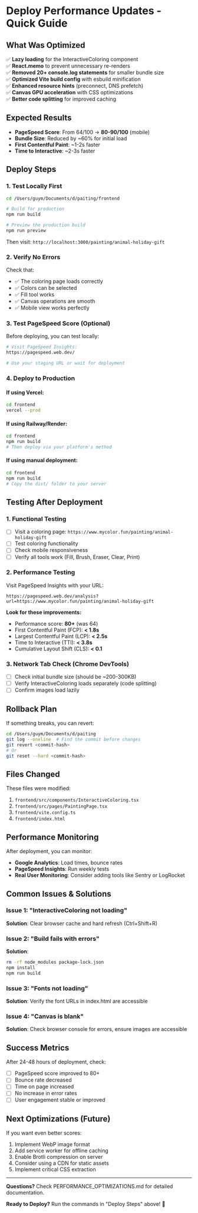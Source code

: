 # Deploy Performance Updates - Quick Guide

## What Was Optimized

✅ **Lazy loading** for the InteractiveColoring component  
✅ **React.memo** to prevent unnecessary re-renders  
✅ **Removed 20+ console.log statements** for smaller bundle size  
✅ **Optimized Vite build config** with esbuild minification  
✅ **Enhanced resource hints** (preconnect, DNS prefetch)  
✅ **Canvas GPU acceleration** with CSS optimizations  
✅ **Better code splitting** for improved caching

## Expected Results

- **PageSpeed Score**: From 64/100 → **80-90/100** (mobile)
- **Bundle Size**: Reduced by ~60% for initial load
- **First Contentful Paint**: ~1-2s faster
- **Time to Interactive**: ~2-3s faster

## Deploy Steps

### 1. Test Locally First
```bash
cd /Users/guym/Documents/d/paiting/frontend

# Build for production
npm run build

# Preview the production build
npm run preview
```

Then visit: `http://localhost:3000/painting/animal-holiday-gift`

### 2. Verify No Errors
Check that:
- ✅ The coloring page loads correctly
- ✅ Colors can be selected
- ✅ Fill tool works
- ✅ Canvas operations are smooth
- ✅ Mobile view works perfectly

### 3. Test PageSpeed Score (Optional)
Before deploying, you can test locally:
```bash
# Visit PageSpeed Insights:
https://pagespeed.web.dev/

# Use your staging URL or wait for deployment
```

### 4. Deploy to Production

#### If using Vercel:
```bash
cd frontend
vercel --prod
```

#### If using Railway/Render:
```bash
cd frontend
npm run build
# Then deploy via your platform's method
```

#### If using manual deployment:
```bash
cd frontend
npm run build
# Copy the dist/ folder to your server
```

## Testing After Deployment

### 1. Functional Testing
- [ ] Visit a coloring page: `https://www.mycolor.fun/painting/animal-holiday-gift`
- [ ] Test coloring functionality
- [ ] Check mobile responsiveness
- [ ] Verify all tools work (Fill, Brush, Eraser, Clear, Print)

### 2. Performance Testing
Visit PageSpeed Insights with your URL:
```
https://pagespeed.web.dev/analysis?url=https://www.mycolor.fun/painting/animal-holiday-gift
```

**Look for these improvements:**
- Performance score: **80+** (was 64)
- First Contentful Paint (FCP): **< 1.8s**
- Largest Contentful Paint (LCP): **< 2.5s**
- Time to Interactive (TTI): **< 3.8s**
- Cumulative Layout Shift (CLS): **< 0.1**

### 3. Network Tab Check (Chrome DevTools)
- [ ] Check initial bundle size (should be ~200-300KB)
- [ ] Verify InteractiveColoring loads separately (code splitting)
- [ ] Confirm images load lazily

## Rollback Plan

If something breaks, you can revert:

```bash
cd /Users/guym/Documents/d/paiting
git log --oneline  # Find the commit before changes
git revert <commit-hash>
# Or
git reset --hard <commit-hash>
```

## Files Changed

These files were modified:
1. `frontend/src/components/InteractiveColoring.tsx`
2. `frontend/src/pages/PaintingPage.tsx`
3. `frontend/vite.config.ts`
4. `frontend/index.html`

## Performance Monitoring

After deployment, you can monitor:
- **Google Analytics**: Load times, bounce rates
- **PageSpeed Insights**: Run weekly tests
- **Real User Monitoring**: Consider adding tools like Sentry or LogRocket

## Common Issues & Solutions

### Issue 1: "InteractiveColoring not loading"
**Solution**: Clear browser cache and hard refresh (Ctrl+Shift+R)

### Issue 2: "Build fails with errors"
**Solution**: 
```bash
rm -rf node_modules package-lock.json
npm install
npm run build
```

### Issue 3: "Fonts not loading"
**Solution**: Verify the font URLs in index.html are accessible

### Issue 4: "Canvas is blank"
**Solution**: Check browser console for errors, ensure images are accessible

## Success Metrics

After 24-48 hours of deployment, check:
- [ ] PageSpeed score improved to 80+
- [ ] Bounce rate decreased
- [ ] Time on page increased
- [ ] No increase in error rates
- [ ] User engagement stable or improved

## Next Optimizations (Future)

If you want even better scores:
1. Implement WebP image format
2. Add service worker for offline caching
3. Enable Brotli compression on server
4. Consider using a CDN for static assets
5. Implement critical CSS extraction

---

**Questions?** Check PERFORMANCE_OPTIMIZATIONS.md for detailed documentation.

**Ready to Deploy?** Run the commands in "Deploy Steps" above! 🚀

